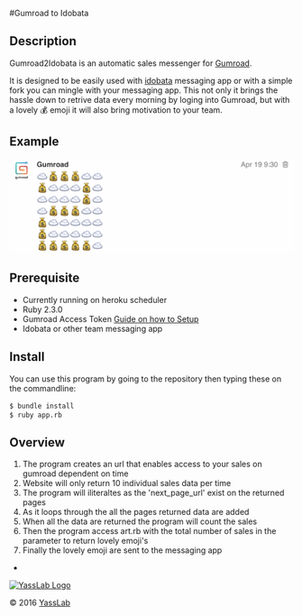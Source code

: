 #Gumroad to Idobata 

## Description
Gumroad2Idobata is an automatic sales messenger for [Gumroad](https://gumroad.com). 

It is designed to be easily used with [idobata](http://idobata.io) messaging app or with a simple fork you can mingle with your messaging app. This not only it brings the hassle down to retrive data every morning by loging into Gumroad, but with a lovely :moneybag: emoji it will also bring motivation to your team. 

## Example
![gumroad2idobata demo](https://github.com/yasslab/gumroad2idobata/blob/readable-art-file/.github/demo.jpg)

## Prerequisite
- Currently running on heroku scheduler 
- Ruby 2.3.0
- Gumroad Access Token [Guide on how to Setup](https://gumroad.com/api#api-scopes)
- Idobata or other team messaging app

## Install

You can use this program by going to the repository then typing these on the commandline:

```
$ bundle install
$ ruby app.rb
```

## Overview
1. The program creates an url that enables access to your sales on gumroad dependent on time
2. Website will only return 10 individual sales data per time
3. The program will iliteraltes as the 'next_page_url' exist on the returned pages
4. As it loops through the all the pages returned data are added
5. When all the data are returned the program will count the sales
6. Then the program access art.rb with the total number of sales in the parameter to return lovely emoji's
7. Finally the lovely emoji are sent to the messaging app 

-
[![YassLab Logo](https://dl.dropboxusercontent.com/u/2819285/yasslab_logo_copy.png)](http://yasslab.jp/)

&copy; 2016 [YassLab](http://yasslab.jp/)
